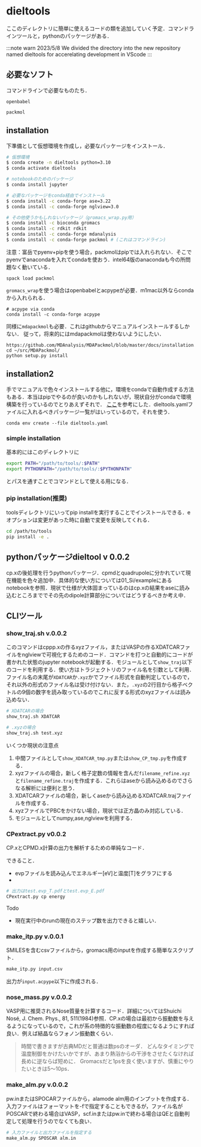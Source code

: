 # dieltools

ここのディレクトリに簡単に使えるコードの類を追加していく予定．コマンドラインツールと，pythonのパッケージがある．

:::note warn
2023/5/8 We divided the directory into the new repository named dieltools for accerelating development in VScode
:::



## 必要なソフト

コマンドラインで必要なものたち．
```
openbabel

packmol
```

## installation

下準備として仮想環境を作成し，必要なパッケージをインストール．

```bash
# 仮想環境
$ conda create -n dieltools python=3.10
$ conda activate dieltools

# notebookのためのパッケージ
$ conda install jupyter

# 必要なパッケージをconda経由でインストール
$ conda install -c conda-forge ase=3.22
$ conda install -c conda-forge nglview=3.0

# その他使うかもしれないパッケージ（gromacs_wrap.py用）
$ conda install -c bioconda gromacs
$ conda install -c rdkit rdkit
$ conda install -c conda-forge mdanalysis
$ conda install -c conda-forge packmol # (これはコマンドライン)
```

注意：富岳でpyenv+pipを使う場合，packmolはpipでは入れられない．そこでpyenvでanacondaを入れてcondaを使おう．intel64版のanacondaも今の所問題なく動いている．

```
spack load packmol
```

`gromacs_wrap`を使う場合はopenbabelとacpypeが必要．m1mac以外ならcondaから入れられる．

```
# acpype via conda
conda install -c conda-forge acpype
```

同様に`mdapackmol`も必要．これはgithubからマニュアルインストールするしかない．
従って，将来的にはmdapackmolは使わないようにしたい．
```
https://github.com/MDAnalysis/MDAPackmol/blob/master/docs/installation.rst
cd ~/src/MDAPackmol/
python setup.py install
```


## installation2 

手でマニュアルで色々インストールする他に，環境をcondaで自動作成する方法もある．本当はpipでやるのが良いのかもしれないが，現状自分がcondaで環境構築を行っているのでとりあえずそれで．
[ここ](https://qiita.com/yubessy/items/2dd43551aa8308dc7eca)を参考にした．dieltools.yamlファイルに入れるべきパッケージ一覧がはいっているので，それを使う．

```
conda env create --file dieltools.yaml
```



### simple installation
基本的にはこのディレクトリに

```bash
export PATH="/path/to/tools/:$PATH"
export PYTHONPATH="/path/to/tools/:$PYTHONPATH"

```
とパスを通すことでコマンドとして使える用になる．


### pip installation(推奨)
toolsディレクトリにいってpip installを実行することでインストールできる．eオプションは変更があった時に自動で変更を反映してくれる．

```bash
cd /path/to/tools
pip install -e .
```


## pythonパッケージdieltool v 0.0.2

cp.xの後処理を行うpythonパッケージ．cpmdとquadrupoleに分かれていて現在機能を色々追加中．具体的な使い方については01_Si/exampleにあるnotebookを参照．現状で仕様が大体固まっているのはcp.xの結果をaseに読み込むところまででその先のdipole計算部分についてはどうするべきか考え中．


## CLIツール

### show_traj.sh v.0.0.2

このコマンドはcppp.xの作るxyzファイル，またはVASPの作るXDATCARファイルをnglviewで可視化するためのコード．コマンドを打つと自動的にコードが書かれた状態のjupyter notebookが起動する．モジュールとして`show_traj`以下のコードを利用する．使い方はトラジェクトリのファイル名を引数として利用．ファイル名の末尾が`XDATCAR`か`.xyz`かでファイル形式を自動判定しているので，それ以外の形式のファイル名は受け付けない．また，`.xyz`の2行目から格子ベクトルの9個の数字を読み取っているのでこれに反する形式のxyzファイルは読み込めない．

```bash
# XDATCARの場合
show_traj.sh XDATCAR

# .xyzの場合
show_traj.sh test.xyz

```

いくつか現状の注意点

1. 中間ファイルとして`show_XDATCAR_tmp.py`または`show_CP_tmp.py`を作成する．
1. xyzファイルの場合，新しく格子定数の情報を含んだ`filename_refine.xyz`と`filename_refine.traj`を作成する．これらはaseから読み込めるのでさらなる解析には便利と思う．
1. XDATCARファイルの場合，新しくaseから読み込めるXDATCAR.trajファイルを作成する．
1. xyzファイルでPBCをかけない場合，現状では正方晶のみ対応している．
1. モジュールとしてnumpy,ase,nglviewを利用する．


### CPextract.py v0.0.2

CP.xとCPMD.x計算の出力を解析するための単純なコード．

できること．

- evpファイルを読み込んでエネルギー[eV]と温度[T]をグラフにする
- 

```bash 
# 出力はtest.evp_T.pdfとtest.evp_E.pdf
CPextract.py cp energy
```

Todo
- 現在実行中のrunの現在のステップ数を出力できると嬉しい．
 
### make_itp.py v.0.0.1
SMILESを含むcsvファイルから，gromacs用のinputを作成する簡単なスクリプト．
```bash
make_itp.py input.csv
```
出力が`input.acpype`以下に作成される．


### nose_mass.py v.0.0.2

VASP用に推奨されるNose質量を計算するコード．詳細についてはShuichi Nosé, J. Chem. Phys., 81, 511(1984)参照．CP.xの場合は最初から振動数を与えるようになっているので，これが系の特徴的な振動数の程度になるようにすれば良い．例えば結晶ならフォノン振動数くらい．


> 時間で書きますが古典MDだと普通は数psのオーダ．
> どんなタイミングで温度制御をかけたいかですが、あまり熱浴からの干渉をさせたくなければ長めに逆ならば短めに．
> Gromacsだと1psを良く使いますが、慎重にやりたいときは5～10ps．


### make_alm.py v.0.0.2

pw.inまたはSPOCARファイルから，alamode alm用のインプットを作成する．入力ファイルはフォーマットを-fで指定することもできるが，ファイル名がPOSCARで終わる場合はVASP，scf.inまたはpw.inで終わる場合はQEと自動判定して処理を行うのでなくても良い．

```bash 
# 入力ファイルと出力ファイルを指定する
make_alm.py SPOSCAR alm.in
```
